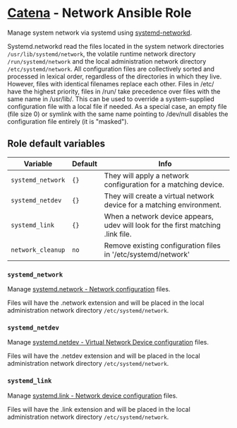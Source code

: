 # [Catena](https://github.com/alysoid/catena) - Network Ansible Role

Manage system network via systemd using [systemd-networkd](https://man.archlinux.org/man/systemd-networkd.8.en).

Systemd.networkd read the files located in the system network directories `/usr/lib/systemd/network`, the volatile runtime network directory `/run/systemd/network` and the local administration network directory `/etc/systemd/network`. All configuration files are collectively sorted and processed in lexical order, regardless of the directories in which they live. However, files with identical filenames replace each other. Files in /etc/ have the highest priority, files in /run/ take precedence over files with the same name in /usr/lib/. This can be used to override a system-supplied configuration file with a local file if needed. As a special case, an empty file (file size 0) or symlink with the same name pointing to /dev/null disables the configuration file entirely (it is "masked").

## Role default variables

| Variable          | Default | Info
| ----------------- | ------- | ------------------
| `systemd_network` | `{}`    | They will apply a network configuration for a matching device.
| `systemd_netdev`  | `{}`    | They will create a virtual network device for a matching environment.
| `systemd_link`    | `{}`    | When a network device appears, udev will look for the first matching .link file.
| `network_cleanup` | `no`    | Remove existing configuration files in '/etc/systemd/network'

### `systemd_network`

Manage [systemd.network - Network configuration](https://man.archlinux.org/man/systemd.network.5) files.

Files will have the .network extension and will be placed in the local administration network directory `/etc/systemd/network`. 

### `systemd_netdev`

Manage [systemd.netdev - Virtual Network Device configuration](https://man.archlinux.org/man/systemd.netdev.5) files.

Files will have the .netdev extension and will be placed in the local administration network directory `/etc/systemd/network`.

### `systemd_link`

Manage [systemd.link - Network device configuration](https://man.archlinux.org/man/systemd.link.5) files.

Files will have the .link extension and will be placed in the local administration network directory `/etc/systemd/network`.
